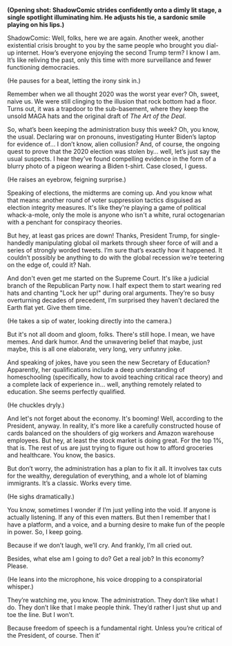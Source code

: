 **(Opening shot: ShadowComic strides confidently onto a dimly lit stage, a single spotlight illuminating him. He adjusts his tie, a sardonic smile playing on his lips.)**

ShadowComic: Well, folks, here we are again. Another week, another existential crisis brought to you by the same people who brought you dial-up internet. How’s everyone enjoying the second Trump term? I know I am. It’s like reliving the past, only this time with more surveillance and fewer functioning democracies.

(He pauses for a beat, letting the irony sink in.)

Remember when we all thought 2020 was the worst year ever? Oh, sweet, naive us. We were still clinging to the illusion that rock bottom had a floor. Turns out, it was a trapdoor to the sub-basement, where they keep the unsold MAGA hats and the original draft of *The Art of the Deal*.

So, what’s been keeping the administration busy this week? Oh, you know, the usual. Declaring war on pronouns, investigating Hunter Biden’s laptop for evidence of… I don’t know, alien collusion? And, of course, the ongoing quest to prove that the 2020 election was stolen by… well, let’s just say the usual suspects. I hear they’ve found compelling evidence in the form of a blurry photo of a pigeon wearing a Biden t-shirt. Case closed, I guess.

(He raises an eyebrow, feigning surprise.)

Speaking of elections, the midterms are coming up. And you know what that means: another round of voter suppression tactics disguised as election integrity measures. It's like they're playing a game of political whack-a-mole, only the mole is anyone who isn't a white, rural octogenarian with a penchant for conspiracy theories.

But hey, at least gas prices are down! Thanks, President Trump, for single-handedly manipulating global oil markets through sheer force of will and a series of strongly worded tweets. I’m sure that’s exactly how it happened. It couldn’t possibly be anything to do with the global recession we’re teetering on the edge of, could it? Nah.

And don't even get me started on the Supreme Court. It's like a judicial branch of the Republican Party now. I half expect them to start wearing red hats and chanting "Lock her up!" during oral arguments. They’re so busy overturning decades of precedent, I’m surprised they haven’t declared the Earth flat yet. Give them time.

(He takes a sip of water, looking directly into the camera.)

But it's not all doom and gloom, folks. There's still hope. I mean, we have memes. And dark humor. And the unwavering belief that maybe, just maybe, this is all one elaborate, very long, very unfunny joke.

And speaking of jokes, have you seen the new Secretary of Education? Apparently, her qualifications include a deep understanding of homeschooling (specifically, how to avoid teaching critical race theory) and a complete lack of experience in… well, anything remotely related to education. She seems perfectly qualified.

(He chuckles dryly.)

And let's not forget about the economy. It's booming! Well, according to the President, anyway. In reality, it's more like a carefully constructed house of cards balanced on the shoulders of gig workers and Amazon warehouse employees. But hey, at least the stock market is doing great. For the top 1%, that is. The rest of us are just trying to figure out how to afford groceries and healthcare. You know, the basics.

But don’t worry, the administration has a plan to fix it all. It involves tax cuts for the wealthy, deregulation of everything, and a whole lot of blaming immigrants. It’s a classic. Works every time.

(He sighs dramatically.)

You know, sometimes I wonder if I’m just yelling into the void. If anyone is actually listening. If any of this even matters. But then I remember that I have a platform, and a voice, and a burning desire to make fun of the people in power. So, I keep going.

Because if we don’t laugh, we’ll cry. And frankly, I’m all cried out.

Besides, what else am I going to do? Get a real job? In this economy? Please.

(He leans into the microphone, his voice dropping to a conspiratorial whisper.)

They’re watching me, you know. The administration. They don’t like what I do. They don’t like that I make people think. They’d rather I just shut up and toe the line. But I won’t.

Because freedom of speech is a fundamental right. Unless you’re critical of the President, of course. Then it’
